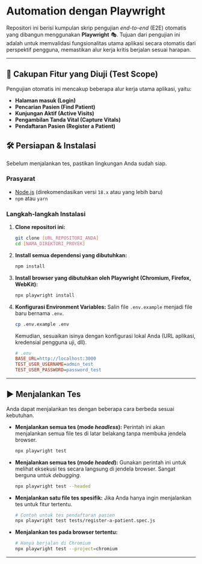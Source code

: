 # Automation dengan Playwright

Repositori ini berisi kumpulan skrip pengujian *end-to-end* (E2E) otomatis yang dibangun menggunakan **Playwright** 🎭. Tujuan dari pengujian ini adalah untuk memvalidasi fungsionalitas utama aplikasi secara otomatis dari perspektif pengguna, memastikan alur kerja kritis berjalan sesuai harapan.

---

## 🚀 Cakupan Fitur yang Diuji (Test Scope)

Pengujian otomatis ini mencakup beberapa alur kerja utama aplikasi, yaitu:
* **Halaman masuk (Login)**
* **Pencarian Pasien (Find Patient)**
* **Kunjungan Aktif (Active Visits)**
* **Pengambilan Tanda Vital (Capture Vitals)**
* **Pendaftaran Pasien (Register a Patient)**

## 🛠️ Persiapan & Instalasi

Sebelum menjalankan tes, pastikan lingkungan Anda sudah siap.

### Prasyarat
* [Node.js](https://nodejs.org/) (direkomendasikan versi `18.x` atau yang lebih baru)
* `npm` atau `yarn`

### Langkah-langkah Instalasi
1.  **Clone repositori ini:**
    ```bash
    git clone [URL_REPOSITORI_ANDA]
    cd [NAMA_DIREKTORI_PROYEK]
    ```

2.  **Install semua dependensi yang dibutuhkan:**
    ```bash
    npm install
    ```

3.  **Install browser yang dibutuhkan oleh Playwright (Chromium, Firefox, WebKit):**
    ```bash
    npx playwright install
    ```

4.  **Konfigurasi Environment Variables:**
    Salin file `.env.example` menjadi file baru bernama `.env`.
    ```bash
    cp .env.example .env
    ```
    Kemudian, sesuaikan isinya dengan konfigurasi lokal Anda (URL aplikasi, kredensial pengguna uji, dll).
    ```ini
    # .env
    BASE_URL=http://localhost:3000
    TEST_USER_USERNAME=admin_test
    TEST_USER_PASSWORD=password_test
    ```

---

## ▶️ Menjalankan Tes

Anda dapat menjalankan tes dengan beberapa cara berbeda sesuai kebutuhan.

* **Menjalankan semua tes (mode *headless*):**
    Perintah ini akan menjalankan semua file tes di latar belakang tanpa membuka jendela browser.
    ```bash
    npx playwright test
    ```

* **Menjalankan semua tes (mode *headed*):**
    Gunakan perintah ini untuk melihat eksekusi tes secara langsung di jendela browser. Sangat berguna untuk *debugging*.
    ```bash
    npx playwright test --headed
    ```

* **Menjalankan satu file tes spesifik:**
    Jika Anda hanya ingin menjalankan tes untuk fitur tertentu.
    ```bash
    # Contoh untuk tes pendaftaran pasien
    npx playwright test tests/register-a-patient.spec.js
    ```

* **Menjalankan tes pada browser tertentu:**
    ```bash
    # Hanya berjalan di Chromium
    npx playwright test --project=chromium
    ```

---
